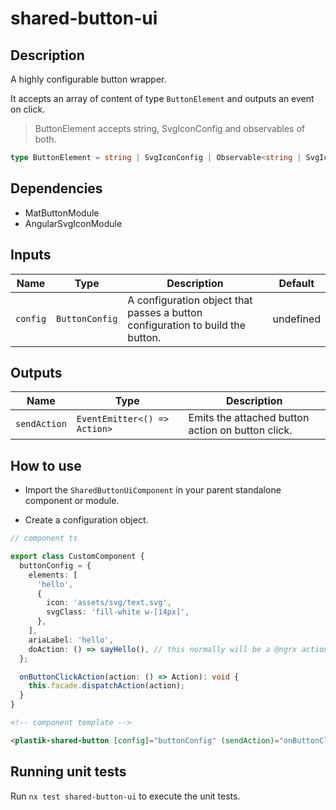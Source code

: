 # shared-button-ui

## Description

A highly configurable button wrapper.

It accepts an array of content of type `ButtonElement` and outputs an event on click.

> ButtonElement accepts string, SvgIconConfig and observables of both.

```typescript
type ButtonElement = string | SvgIconConfig | Observable<string | SvgIconConfig>;
```

## Dependencies

- MatButtonModule
- AngularSvgIconModule

## Inputs

| Name     | Type           | Description                                                                    | Default   |
| -------- | -------------- | ------------------------------------------------------------------------------ | --------- |
| `config` | `ButtonConfig` | A configuration object that passes a button configuration to build the button. | undefined |

## Outputs

| Name         | Type                         | Description                                       |
| ------------ | ---------------------------- | ------------------------------------------------- |
| `sendAction` | `EventEmitter<() => Action>` | Emits the attached button action on button click. |

## How to use

- Import the `SharedButtonUiComponent` in your parent standalone component or module.

- Create a configuration object.

```typescript
// component ts

export class CustomComponent {
  buttonConfig = {
    elements: [
      'hello',
      {
        icon: 'assets/svg/text.svg',
        svgClass: 'fill-white w-[14px]',
      },
    ],
    ariaLabel: 'hello',
    doAction: () => sayHello(), // this normally will be a @ngrx action
  };

  onButtonClickAction(action: () => Action): void {
    this.facade.dispatchAction(action);
  }
}
```

```html
<!-- component template -->

<plastik-shared-button [config]="buttonConfig" (sendAction)="onButtonClickAction($event)"> </<plastik-shared-button>
```

## Running unit tests

Run `nx test shared-button-ui` to execute the unit tests.
